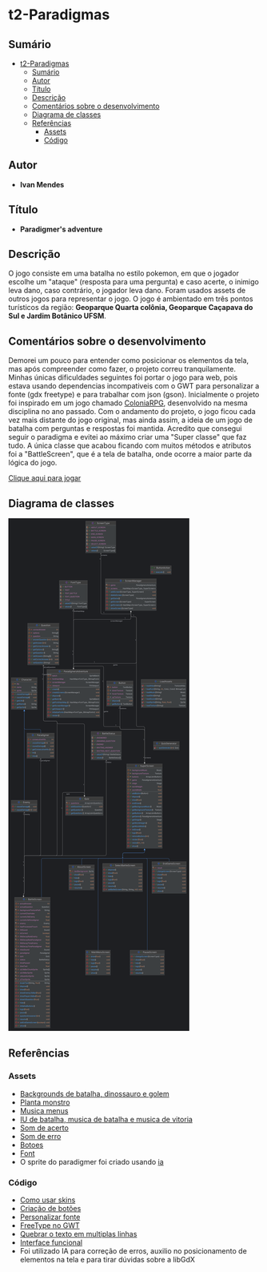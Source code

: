 # t2-Paradigmas

## Sumário

- [t2-Paradigmas](#t2-paradigmas)
  - [Sumário](#sumário)
  - [Autor](#autor)
  - [Título](#título)
  - [Descrição](#descrição)
  - [Comentários sobre o desenvolvimento](#comentários-sobre-o-desenvolvimento)
  - [Diagrama de classes](#diagrama-de-classes)
  - [Referências](#referências)
    - [Assets](#assets)
    - [Código](#código)

## Autor

- **Ivan Mendes**

## Título

- **Paradigmer's adventure**

## Descrição

O jogo consiste em uma batalha no estilo pokemon, em que o jogador escolhe um "ataque" (resposta para uma pergunta) e caso acerte, o inimigo leva dano, caso contrário, o jogador leva dano. Foram usados assets de outros jogos para representar o jogo.
O jogo é ambientado em três pontos turísticos da região: **Geoparque Quarta colônia, Geoparque Caçapava do Sul e Jardim Botânico UFSM**.

## Comentários sobre o desenvolvimento

Demorei um pouco para entender como posicionar os elementos da tela, mas após compreender como fazer, o projeto correu tranquilamente. Minhas únicas dificuldades seguintes foi portar o jogo para web, pois estava usando dependencias incompativeis com o GWT para personalizar a fonte (gdx freetype) e para trabalhar com json (gson).
Inicialmente o projeto foi inspirado em um jogo chamado [ColoniaRPG](https://github.com/elc117/game-2023b-coloniarpg), desenvolvido na mesma disciplina no ano passado. Com o andamento do projeto, o jogo ficou cada vez mais distante do jogo original, mas ainda assim, a ideia de um jogo de batalha com perguntas e respostas foi mantida.
Acredito que consegui seguir o paradigma e evitei ao máximo criar uma "Super classe" que faz tudo. A única classe que acabou ficando com muitos métodos e atributos foi a "BattleScreen", que é a tela de batalha, onde ocorre a maior parte da lógica do jogo.

[Clique aqui para jogar](https://ivnmendes.itch.io/paradigmersadventure)

## Diagrama de classes

![alt text](image.png)

## Referências

### Assets

- [Backgrounds de batalha, dinossauro e golem](https://www.coromon.com/press/)
- [Planta monstro](https://pixeljoint.com/pixelart/54553.htm)
- [Musica menus](https://pixabay.com/pt/music/jogos-de-video-8-bit-arcade-138828/)
- [IU de batalha, musica de batalha e musica de vitoria](https://pt.wikipedia.org/wiki/Pok%C3%A9mon_FireRed_e_LeafGreen)
- [Som de acerto](https://www.youtube.com/watch?v=mhgOQmwaic4)
- [Som de erro](https://www.youtube.com/watch?v=FRpq7o1mKXY)
- [Botoes](https://github.com/czyzby/gdx-skins?tab=readme-ov-file)
- [Font](https://www.dafont.com/pt/04b-30.font)
- O sprite do paradigmer foi criado usando [ia](https://beta.pixelvibe.com/)

### Código

- [Como usar skins](https://libgdx.com/wiki/graphics/2d/scene2d/skin#skin-json)
- [Criação de botões](https://stackoverflow.com/questions/21488311/how-to-create-a-button-in-libgdx)
- [Personalizar fonte](https://stackoverflow.com/questions/44744047/load-bitmapfont-android-libgdx)
- [FreeType no GWT](https://github.com/intrigus/gdx-freetype-gwt)
- [Quebrar o texto em multiplas linhas](https://chatgpt.com/share/6750ec40-9a38-8010-9cf3-24a4096514b6)
- [Interface funcional](https://www.geeksforgeeks.org/functional-interfaces-java/)
- Foi utilizado IA para correção de erros, auxilio no posicionamento de elementos na tela e para tirar dúvidas sobre a libGdX
